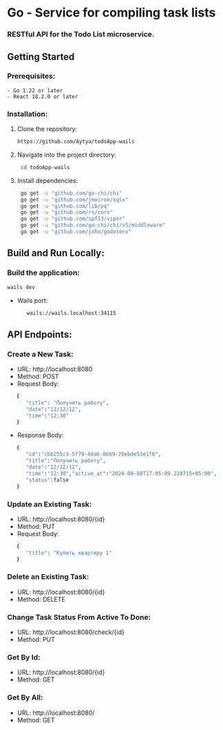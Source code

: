 # Go - Service for compiling task lists

### RESTful API for the Todo List microservice.

## Getting Started

### Prerequisites:
    - Go 1.22 or later
    - React 18.2.0 or later

### Installation:
1. Clone the repository:
   ```bash
   https://github.com/Aytya/todoApp-wails
   ```
2. Navigate into the project directory:
   ```bash
    cd todoApp-wails
   ```
3. Install dependencies:
   ```bash
    go get -u "github.com/go-chi/chi"
    go get -u "github.com/jmoiron/sqlx"
    go get -u "github.com/lib/pq"
    go get -u "github.com/rs/cors"
    go get -u "github.com/spf13/viper"
    go get -u "github.com/go-chi/chi/v5/middleware"
    go get -u "github.com/joho/godotenv"
   ```

##  Build and Run Locally:
### Build the application:
   ```bash
   wails dev
   ```
- Wails port:
   ```bash
      wails://wails.localhost:34115
  ```
## API Endpoints:
### Create a New Task:
- URL: http://localhost:8080
- Method: POST
- Request Body:
 ```bash
    {
       "title": "Получить работу",
       "date":"12/12/12",
       "time":"12:30"
    }
 ```
- Response Body:
 ```bash
    {
       "id":"cbb255c3-5f79-4da6-8669-70ebde53e1f6",
       "title":"Получить работу",
       "date":"12/12/12",
       "time":"12:30","active_at":"2024-08-08T17:05:09.228715+05:00",
       "status":false
    }
 ```
### Update an Existing Task:
- URL: http://localhost:8080/{id}
- Method: PUT
- Request Body:
 ```bash
    {
       "title": "Купить квартиру 1"
    }
 ```
### Delete an Existing Task:
- URL: http://localhost:8080/{id}
- Method: DELETE

### Change Task Status From Active To Done:
- URL: http://localhost:8080/check/{id}
- Method: PUT

### Get By Id:
- URL: http://localhost:8080/{id}
- Method: GET

### Get By All:
- URL: http://localhost:8080/
- Method: GET
